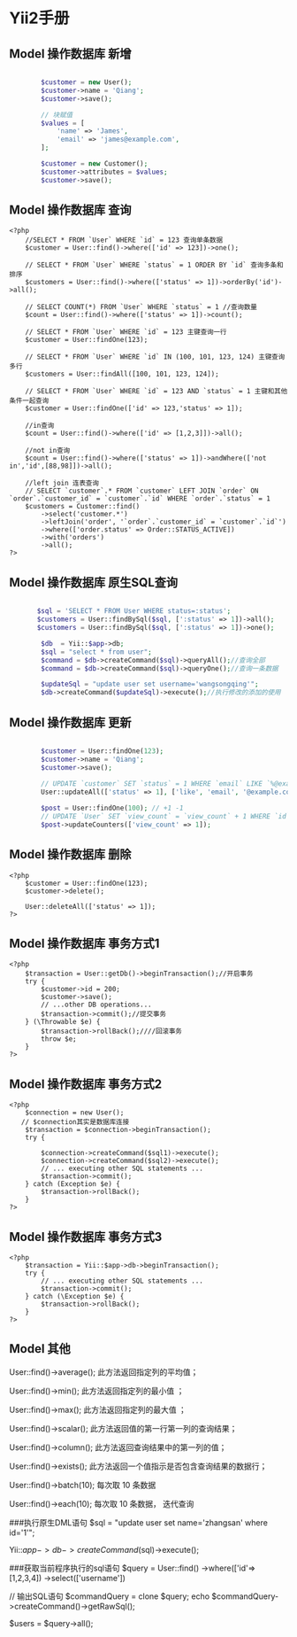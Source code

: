 # Yii2手册
## Model 操作数据库 新增
```php

        $customer = new User();
		$customer->name = 'Qiang';
		$customer->save();

		// 块赋值
		$values = [
    		'name' => 'James',
    		'email' => 'james@example.com',
		];

		$customer = new Customer();
		$customer->attributes = $values;
		$customer->save();
```
## Model 操作数据库 查询
    <?php
        //SELECT * FROM `User` WHERE `id` = 123 查询单条数据
		$customer = User::find()->where(['id' => 123])->one();

		// SELECT * FROM `User` WHERE `status` = 1 ORDER BY `id` 查询多条和排序
		$customers = User::find()->where(['status' => 1])->orderBy('id')->all();

		// SELECT COUNT(*) FROM `User` WHERE `status` = 1 //查询数量
		$count = User::find()->where(['status' => 1])->count();
		
		// SELECT * FROM `User` WHERE `id` = 123 主键查询一行
		$customer = User::findOne(123);

		// SELECT * FROM `User` WHERE `id` IN (100, 101, 123, 124) 主键查询多行
		$customers = User::findAll([100, 101, 123, 124]);

		// SELECT * FROM `User` WHERE `id` = 123 AND `status` = 1 主键和其他条件一起查询
		$customer = User::findOne(['id' => 123,'status' => 1]);
		
		//in查询
		$count = User::find()->where(['id' => [1,2,3]])->all();

		//not in查询
		$count = User::find()->where(['status' => 1])->andWhere(['not in','id',[88,98]])->all();

		//left join 连表查询
		// SELECT `customer`.* FROM `customer` LEFT JOIN `order` ON `order`.`customer_id` = `customer`.`id` WHERE `order`.`status` = 1
		$customers = Customer::find()
    		->select('customer.*')
    		->leftJoin('order', '`order`.`customer_id` = `customer`.`id`')
   			->where(['order.status' => Order::STATUS_ACTIVE])
    		->with('orders')
    		->all();
    ?>
## Model 操作数据库 原生SQL查询
```php

       $sql = 'SELECT * FROM User WHERE status=:status';
	   $customers = User::findBySql($sql, [':status' => 1])->all();
	   $customers = User::findBySql($sql, [':status' => 1])->one();

		$db  = Yii::$app->db;
		$sql = "select * from user";
		$command = $db->createCommand($sql)->queryAll();//查询全部
		$command = $db->createCommand($sql)->queryOne();//查询一条数据

		$updateSql = "update user set username='wangsongqing'";
		$db->createCommand($updateSql)->execute();//执行修改的添加的使用
```
## Model 操作数据库 更新
```php

        $customer = User::findOne(123);
		$customer->name = 'Qiang';
		$customer->save();
		
		// UPDATE `customer` SET `status` = 1 WHERE `email` LIKE `%@example.com%`
		User::updateAll(['status' => 1], ['like', 'email', '@example.com']);		

		$post = User::findOne(100); // +1 -1
		// UPDATE `User` SET `view_count` = `view_count` + 1 WHERE `id` = 100
		$post->updateCounters(['view_count' => 1]);
```
## Model 操作数据库 删除
	<?php
        $customer = User::findOne(123);
		$customer->delete();

		User::deleteAll(['status' => 1]);
    ?>
## Model 操作数据库 事务方式1
	<?php
        $transaction = User::getDb()->beginTransaction();//开启事务
		try {
		    $customer->id = 200;
		    $customer->save();
		    // ...other DB operations...
		    $transaction->commit();//提交事务
		} (\Throwable $e) {
		    $transaction->rollBack();////回滚事务
		    throw $e;
		}
    ?>
## Model 操作数据库 事务方式2
	<?php
		$connection = new User();
       // $connection其实是数据库连接
		$transaction = $connection->beginTransaction();
		try {
			
		    $connection->createCommand($sql1)->execute();
		    $connection->createCommand($sql2)->execute();
		    // ... executing other SQL statements ...
		    $transaction->commit();
		} catch (Exception $e) {
		    $transaction->rollBack();
		}
    ?>
## Model 操作数据库 事务方式3
	<?php
		$transaction = Yii::$app->db->beginTransaction();
		try {
		    // ... executing other SQL statements ...
		    $transaction->commit();
		} catch (\Exception $e) {
		    $transaction->rollBack();
		}
    ?>
## Model 其他

User::find()->average();    此方法返回指定列的平均值；

User::find()->min();    此方法返回指定列的最小值 ；

User::find()->max();    此方法返回指定列的最大值 ；

User::find()->scalar();    此方法返回值的第一行第一列的查询结果；

User::find()->column();    此方法返回查询结果中的第一列的值；

User::find()->exists();    此方法返回一个值指示是否包含查询结果的数据行；

User::find()->batch(10);  每次取 10 条数据 

User::find()->each(10);  每次取 10 条数据， 迭代查询

###执行原生DML语句
$sql = "update user set name='zhangsan' where id='1'";

Yii::$app->db->createCommand($sql)->execute();

###获取当前程序执行的sql语句
$query = User::find() ->where(['id'=>[1,2,3,4]) ->select(['username'])

// 输出SQL语句
$commandQuery = clone $query;
echo $commandQuery->createCommand()->getRawSql();

$users = $query->all();
